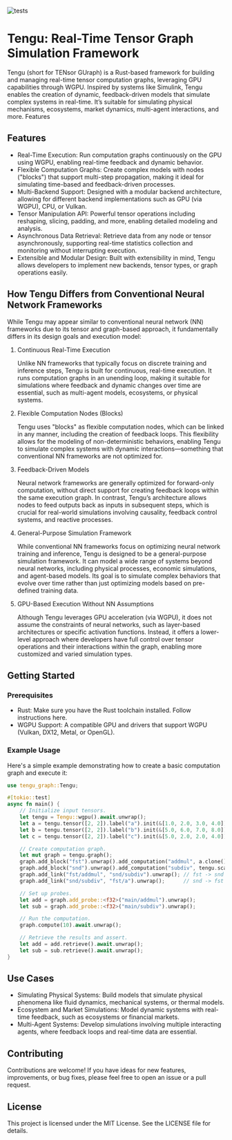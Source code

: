 ![tests](https://github.com/tengu-org/tengu/actions/workflows/rust.yml/badge.svg)

# Tengu: Real-Time Tensor Graph Simulation Framework

Tengu (short for TENsor GUraph) is a Rust-based framework for building and managing real-time tensor computation graphs, leveraging GPU capabilities through WGPU. Inspired by systems like Simulink, Tengu enables the creation of dynamic, feedback-driven models that simulate complex systems in real-time. It’s suitable for simulating physical mechanisms, ecosystems, market dynamics, multi-agent interactions, and more.
Features

## Features

- Real-Time Execution: Run computation graphs continuously on the GPU using WGPU, enabling real-time feedback and dynamic behavior.
- Flexible Computation Graphs: Create complex models with nodes ("blocks") that support multi-step propagation, making it ideal for simulating time-based and feedback-driven processes.
- Multi-Backend Support: Designed with a modular backend architecture, allowing for different backend implementations such as GPU (via WGPU), CPU, or Vulkan.
- Tensor Manipulation API: Powerful tensor operations including reshaping, slicing, padding, and more, enabling detailed modeling and analysis.
- Asynchronous Data Retrieval: Retrieve data from any node or tensor asynchronously, supporting real-time statistics collection and monitoring without interrupting execution.
- Extensible and Modular Design: Built with extensibility in mind, Tengu allows developers to implement new backends, tensor types, or graph operations easily.

## How Tengu Differs from Conventional Neural Network Frameworks

While Tengu may appear similar to conventional neural network (NN) frameworks due to its tensor and graph-based approach, it fundamentally differs in its design goals and execution model:

1. Continuous Real-Time Execution

    Unlike NN frameworks that typically focus on discrete training and inference steps, Tengu is built for continuous, real-time execution. It runs computation graphs in an unending loop, making it suitable for simulations where feedback and dynamic changes over time are essential, such as multi-agent models, ecosystems, or physical systems.

2. Flexible Computation Nodes (Blocks)

    Tengu uses "blocks" as flexible computation nodes, which can be linked in any manner, including the creation of feedback loops. This flexibility allows for the modeling of non-deterministic behaviors, enabling Tengu to simulate complex systems with dynamic interactions—something that conventional NN frameworks are not optimized for.

3. Feedback-Driven Models

    Neural network frameworks are generally optimized for forward-only computation, without direct support for creating feedback loops within the same execution graph. In contrast, Tengu’s architecture allows nodes to feed outputs back as inputs in subsequent steps, which is crucial for real-world simulations involving causality, feedback control systems, and reactive processes.

4. General-Purpose Simulation Framework

    While conventional NN frameworks focus on optimizing neural network training and inference, Tengu is designed to be a general-purpose simulation framework. It can model a wide range of systems beyond neural networks, including physical processes, economic simulations, and agent-based models. Its goal is to simulate complex behaviors that evolve over time rather than just optimizing models based on pre-defined training data.

5. GPU-Based Execution Without NN Assumptions

    Although Tengu leverages GPU acceleration (via WGPU), it does not assume the constraints of neural networks, such as layer-based architectures or specific activation functions. Instead, it offers a lower-level approach where developers have full control over tensor operations and their interactions within the graph, enabling more customized and varied simulation types.

## Getting Started

### Prerequisites

- Rust: Make sure you have the Rust toolchain installed. Follow instructions here.
- WGPU Support: A compatible GPU and drivers that support WGPU (Vulkan, DX12, Metal, or OpenGL).

### Example Usage

Here's a simple example demonstrating how to create a basic computation graph and execute it:

```rust
use tengu_graph::Tengu;

#[tokio::test]
async fn main() {
    // Initialize input tensors.
    let tengu = Tengu::wgpu().await.unwrap();
    let a = tengu.tensor([2, 2]).label("a").init(&[1.0, 2.0, 3.0, 4.0]);
    let b = tengu.tensor([2, 2]).label("b").init(&[5.0, 6.0, 7.0, 8.0]);
    let c = tengu.tensor([2, 2]).label("c").init(&[5.0, 2.0, 2.0, 4.0]);

    // Create computation graph.
    let mut graph = tengu.graph();
    graph.add_block("fst").unwrap().add_computation("addmul", a.clone() * b.clone() + 1.0)
    graph.add_block("snd").unwrap().add_computation("subdiv", tengu.scalar(2.0) * b.clone() - a.clone() / c);
    graph.add_link("fst/addmul", "snd/subdiv").unwrap(); // fst -> snd
    graph.add_link("snd/subdiv", "fst/a").unwrap();      // snd -> fst

    // Set up probes.
    let add = graph.add_probe::<f32>("main/addmul").unwrap();
    let sub = graph.add_probe::<f32>("main/subdiv").unwrap();

    // Run the computation.
    graph.compute(10).await.unwrap();

    // Retrieve the results and assert.
    let add = add.retrieve().await.unwrap();
    let sub = sub.retrieve().await.unwrap();
}
```

## Use Cases

- Simulating Physical Systems: Build models that simulate physical phenomena like fluid dynamics, mechanical systems, or thermal models.
- Ecosystem and Market Simulations: Model dynamic systems with real-time feedback, such as ecosystems or financial markets.
- Multi-Agent Systems: Develop simulations involving multiple interacting agents, where feedback loops and real-time data are essential.

## Contributing

Contributions are welcome! If you have ideas for new features, improvements, or bug fixes, please feel free to open an issue or a pull request.

## License

This project is licensed under the MIT License. See the LICENSE file for details.
